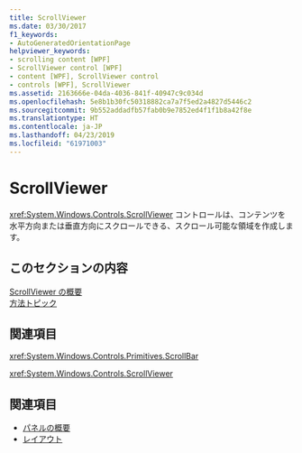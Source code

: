 ```yaml
---
title: ScrollViewer
ms.date: 03/30/2017
f1_keywords:
- AutoGeneratedOrientationPage
helpviewer_keywords:
- scrolling content [WPF]
- ScrollViewer control [WPF]
- content [WPF], ScrollViewer control
- controls [WPF], ScrollViewer
ms.assetid: 2163666e-04da-4036-841f-40947c9c034d
ms.openlocfilehash: 5e8b1b30fc50318882ca7a7f5ed2a4827d5446c2
ms.sourcegitcommit: 9b552addadfb57fab0b9e7852ed4f1f1b8a42f8e
ms.translationtype: HT
ms.contentlocale: ja-JP
ms.lasthandoff: 04/23/2019
ms.locfileid: "61971003"
---
```

# <a name="scrollviewer"></a>ScrollViewer
<xref:System.Windows.Controls.ScrollViewer> コントロールは、コンテンツを水平方向または垂直方向にスクロールできる、スクロール可能な領域を作成します。  
  
## <a name="in-this-section"></a>このセクションの内容  
 [ScrollViewer の概要](scrollviewer-overview.md)  
 [方法トピック](scrollviewer-how-to-topics.md)  
  
## <a name="reference"></a>関連項目  
 <xref:System.Windows.Controls.Primitives.ScrollBar>  
  
 <xref:System.Windows.Controls.ScrollViewer>  
  
## <a name="see-also"></a>関連項目

- [パネルの概要](panels-overview.md)
- [レイアウト](../advanced/layout.md)
